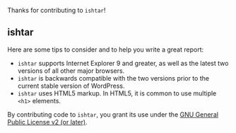 Thanks for contributing to `ishtar`!

## ishtar

Here are some tips to consider and to help you write a great report:

* `ishtar` supports Internet Explorer 9 and greater, as well as the latest two versions of all other major browsers.
* `ishtar` is backwards compatible with the two versions prior to the current stable version of WordPress.
* `ishtar` uses HTML5 markup. In HTML5, it is common to use multiple `<h1>` elements.

By contributing code to `ishtar`, you grant its use under the [GNU General Public License v2 (or later)](http://www.gnu.org/licenses/gpl-2.0.html).
